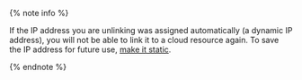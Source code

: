 {% note info %}

If the IP address you are unlinking was assigned automatically (a dynamic IP address), you will not be able to link it to a cloud resource again. To save the IP address for future use, [make it static](../../vpc/operations/set-static-ip.md).

{% endnote %}